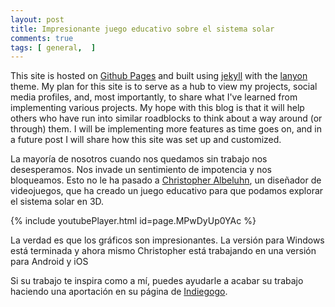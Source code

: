 ```yaml
---
layout: post
title: Impresionante juego educativo sobre el sistema solar
comments: true
tags: [ general,  ]
---
```


This site is hosted on [Github Pages](http://pages.github.com) and built using [jekyll](http://jekyllrb.com) with the [lanyon](http://github.com/poole/lanyon) theme. My plan for this site is to serve as a hub to view my projects, social media profiles, and, most importantly, to share what I've learned from implementing various projects. My hope with this blog is that it will help others who have run into similar roadblocks to think about a way around (or through) them. I will be implementing more features as time goes on, and in a future post I will share how this site was set up and customized.

La mayoría de nosotros cuando nos quedamos sin trabajo nos desesperamos. Nos invade un sentimiento de impotencia y nos bloqueamos. Esto no le ha pasado a [Christopher Albeluhn](http://www.chrisalbeluhn.com/work.html), un diseñador de videojuegos, que ha creado un juego educativo para que podamos explorar el sistema solar en 3D.

{% include youtubePlayer.html id=page.MPwDyUp0YAc %}

La verdad es que los gráficos son impresionantes. La versión para Windows está terminada y ahora mismo Christopher está trabajando en una versión para Android y iOS

Si su trabajo te inspira como a mí, puedes ayudarle a acabar su trabajo haciendo una aportación en su página de [Indiegogo](http://www.indiegogo.com/Solar-system-educational-program).
